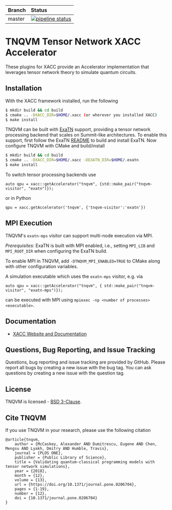 | Branch | Status |
|:-------|:-------|
|master | [![pipeline status](https://code.ornl.gov/qci/tnqvm/badges/master/pipeline.svg)](https://code.ornl.gov/qci/tnqvm/commits/master) |


# TNQVM Tensor Network XACC Accelerator
These plugins for XACC provide an Accelerator implementation that leverages tensor network theory to simulate quantum circuits.

Installation
------------
With the XACC framework installed, run the following
```bash
$ mkdir build && cd build
$ cmake .. -DXACC_DIR=$HOME/.xacc (or wherever you installed XACC)
$ make install
```

TNQVM can be built with [ExaTN](https://github.com/ornl-qci/exatn) support, providing a tensor network processing backend that scales on Summit-like architectures. To enable this support, first follow the ExaTN [README](https://github.com/ORNL-QCI/exatn/blob/devel/README.md) to build and install ExaTN. Now configure TNQVM with CMake and build/install
```bash
$ mkdir build && cd build
$ cmake .. -DXACC_DIR=$HOME/.xacc -DEXATN_DIR=$HOME/.exatn
$ make install
```
To switch tensor processing backends use 
```
auto qpu = xacc::getAccelerator("tnqvm", {std::make_pair("tnqvm-visitor", "exatn")});
```
or in Python
```
qpu = xacc.getAccelerator('tnqvm', {'tnqvm-visitor':'exatn'})
```

MPI Execution
-------------
TNQVM's `exatn-mps` visitor can support multi-node execution via MPI. 

*Prerequisites*: ExaTN is built with MPI enabled, i.e., setting `MPI_LIB` and `MPI_ROOT_DIR` when configuring the ExaTN build.

To enable MPI in TNQVM, add `-DTNQVM_MPI_ENABLED=TRUE` to CMake along with other configuration variables.

A simulation executable which uses the `exatn-mps` visitor, e.g. via 
```
auto qpu = xacc::getAccelerator("tnqvm", { std::make_pair("tnqvm-visitor", "exatn-mps")});
```
can be executed with MPI using `mpiexec -np <number of processes> <executable>`.

Documentation
-------------

* [XACC Website and Documentation ](https://xacc.readthedocs.io)

Questions, Bug Reporting, and Issue Tracking
--------------------------------------------

Questions, bug reporting and issue tracking are provided by GitHub. Please
report all bugs by creating a new issue with the bug tag. You can ask
questions by creating a new issue with the question tag.

License
-------

TNQVM is licensed - [BSD 3-Clause](LICENSE).


Cite TNQVM
----------
If you use TNQVM in your research, please use the following citation
```
@article{tnqvm,
    author = {McCaskey, Alexander AND Dumitrescu, Eugene AND Chen, Mengsu AND Lyakh, Dmitry AND Humble, Travis},
    journal = {PLOS ONE},
    publisher = {Public Library of Science},
    title = {Validating quantum-classical programming models with tensor network simulations},
    year = {2018},
    month = {12},
    volume = {13},
    url = {https://doi.org/10.1371/journal.pone.0206704},
    pages = {1-19},
    number = {12},
    doi = {10.1371/journal.pone.0206704}
}
```
